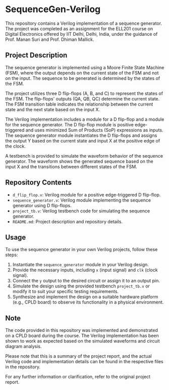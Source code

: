 # SequenceGen-Verilog

This repository contains a Verilog implementation of a sequence generator. The project was completed as an assignment for the ELL201 course on Digital Electronics offered by IIT Delhi, Delhi, India, under the guidance of Prof. Manan Suri and Prof. Dhiman Mallick.

## Project Description

The sequence generator is implemented using a Moore Finite State Machine (FSM), where the output depends on the current state of the FSM and not on the input. The sequence to be generated is determined by the states of the FSM.

The project utilizes three D flip-flops (A, B, and C) to represent the states of the FSM. The flip-flops' outputs (QA, QB, QC) determine the current state. The FSM transition table indicates the relationship between the current state and the next state based on the input X.

The Verilog implementation includes a module for a D flip-flop and a module for the sequence generator. The D flip-flop module is positive edge-triggered and uses minimized Sum of Products (SoP) expressions as inputs. The sequence generator module instantiates the D flip-flops and assigns the output Y based on the current state and input X at the positive edge of the clock.

A testbench is provided to simulate the waveform behavior of the sequence generator. The waveform shows the generated sequence based on the input X and the transitions between different states of the FSM.

## Repository Contents

- `d_flip_flop.v`: Verilog module for a positive edge-triggered D flip-flop.
- `sequence_generator.v`: Verilog module implementing the sequence generator using D flip-flops.
- `project_tb.v`: Verilog testbench code for simulating the sequence generator.
- `README.md`: Project description and repository details.

## Usage

To use the sequence generator in your own Verilog projects, follow these steps:

1. Instantiate the `sequence_generator` module in your Verilog design.
2. Provide the necessary inputs, including `x` (input signal) and `clk` (clock signal).
3. Connect the `y` output to the desired circuit or assign it to an output pin.
4. Simulate the design using the provided testbench `project_tb.v` or modify it to suit your specific testing requirements.
5. Synthesize and implement the design on a suitable hardware platform (e.g., CPLD board) to observe its functionality in a physical environment.

## Note

The code provided in this repository was implemented and demonstrated on a CPLD board during the course. The Verilog implementation has been shown to work as expected based on the simulated waveforms and circuit diagram analysis.

Please note that this is a summary of the project report, and the actual Verilog code and implementation details can be found in the respective files in the repository.

For any further information or clarification, refer to the original project report.

